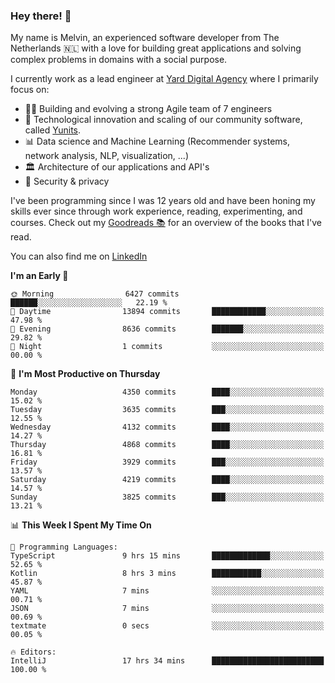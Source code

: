 ### Hey there! 👋

My name is Melvin, an experienced software developer from The Netherlands 🇳🇱 with a love for building great applications and solving complex problems in domains with a social purpose. 

I currently work as a lead engineer at [Yard Digital Agency](https://github.com/yardinternet) where I primarily focus on:

* 👏🏼 Building and evolving a strong Agile team of 7 engineers
* 🚀 Technological innovation and scaling of our community software, called [Yunits](https://www.yunits.com/).
* 📊 Data science and Machine Learning (Recommender systems, network analysis, NLP, visualization, ...)
* 🏛 Architecture of our applications and API's
* 🔐 Security & privacy

I've been programming since I was 12 years old and have been honing my skills ever since through work experience, reading, experimenting, and courses.
Check out my [Goodreads 📚](https://goodreads.com/melvinkoopmans) for an overview of the books that I've read. 

You can also find me on [LinkedIn](https://www.linkedin.com/in/melvinkoopmans)

<!--START_SECTION:waka-->
**I'm an Early 🐤** 

```text
🌞 Morning                6427 commits        ██████░░░░░░░░░░░░░░░░░░░   22.19 % 
🌆 Daytime                13894 commits       ████████████░░░░░░░░░░░░░   47.98 % 
🌃 Evening                8636 commits        ███████░░░░░░░░░░░░░░░░░░   29.82 % 
🌙 Night                  1 commits           ░░░░░░░░░░░░░░░░░░░░░░░░░   00.00 % 
```
📅 **I'm Most Productive on Thursday** 

```text
Monday                   4350 commits        ████░░░░░░░░░░░░░░░░░░░░░   15.02 % 
Tuesday                  3635 commits        ███░░░░░░░░░░░░░░░░░░░░░░   12.55 % 
Wednesday                4132 commits        ████░░░░░░░░░░░░░░░░░░░░░   14.27 % 
Thursday                 4868 commits        ████░░░░░░░░░░░░░░░░░░░░░   16.81 % 
Friday                   3929 commits        ███░░░░░░░░░░░░░░░░░░░░░░   13.57 % 
Saturday                 4219 commits        ████░░░░░░░░░░░░░░░░░░░░░   14.57 % 
Sunday                   3825 commits        ███░░░░░░░░░░░░░░░░░░░░░░   13.21 % 
```


📊 **This Week I Spent My Time On** 

```text
💬 Programming Languages: 
TypeScript               9 hrs 15 mins       █████████████░░░░░░░░░░░░   52.65 % 
Kotlin                   8 hrs 3 mins        ███████████░░░░░░░░░░░░░░   45.87 % 
YAML                     7 mins              ░░░░░░░░░░░░░░░░░░░░░░░░░   00.71 % 
JSON                     7 mins              ░░░░░░░░░░░░░░░░░░░░░░░░░   00.69 % 
textmate                 0 secs              ░░░░░░░░░░░░░░░░░░░░░░░░░   00.05 % 

🔥 Editors: 
IntelliJ                 17 hrs 34 mins      █████████████████████████   100.00 % 
```


<!--END_SECTION:waka-->
